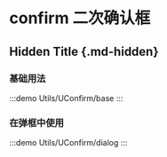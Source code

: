 # confirm 二次确认框

## Hidden Title {.md-hidden}

### 基础用法

:::demo
Utils/UConfirm/base
:::

### 在弹框中使用

:::demo
Utils/UConfirm/dialog
:::
